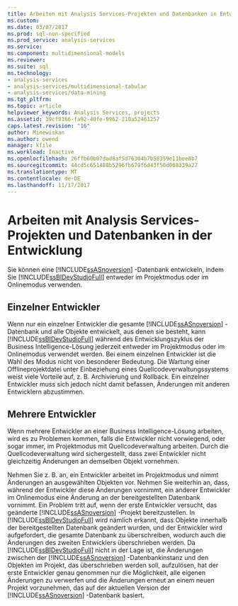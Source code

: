 ```yaml
---
title: Arbeiten mit Analysis Services-Projekten und Datenbanken in Entwicklung | Microsoft Docs
ms.custom: 
ms.date: 03/07/2017
ms.prod: sql-non-specified
ms.prod_service: analysis-services
ms.service: 
ms.component: multidimensional-models
ms.reviewer: 
ms.suite: sql
ms.technology:
- analysis-services
- analysis-services/multidimensional-tabular
- analysis-services/data-mining
ms.tgt_pltfrm: 
ms.topic: article
helpviewer_keywords: Analysis Services, projects
ms.assetid: 39cf9166-fa92-40fe-9962-210a52461257
caps.latest.revision: "16"
author: Minewiskan
ms.author: owend
manager: kfile
ms.workload: Inactive
ms.openlocfilehash: 26ffb60b07dad8af5d76304b7b58359e11bee8b7
ms.sourcegitcommit: 44cd5c651488b5296fb679f6d43f50d068339a27
ms.translationtype: MT
ms.contentlocale: de-DE
ms.lasthandoff: 11/17/2017
---
```

# <a name="work-with-analysis-services-projects-and-databases-in-development"></a>Arbeiten mit Analysis Services-Projekten und Datenbanken in der Entwicklung
  Sie können eine [!INCLUDE[ssASnoversion](../../includes/ssasnoversion-md.md)] -Datenbank entwickeln, indem Sie [!INCLUDE[ssBIDevStudioFull](../../includes/ssbidevstudiofull-md.md)] entweder im Projektmodus oder im Onlinemodus verwenden.  
  
## <a name="single-developer"></a>Einzelner Entwickler  
 Wenn nur ein einzelner Entwickler die gesamte [!INCLUDE[ssASnoversion](../../includes/ssasnoversion-md.md)] -Datenbank und alle Objekte entwickelt, aus denen sie besteht, kann [!INCLUDE[ssBIDevStudioFull](../../includes/ssbidevstudiofull-md.md)] während des Entwicklungszyklus der Business Intelligence-Lösung jederzeit entweder im Projektmodus oder im Onlinemodus verwendet werden. Bei einem einzelnen Entwickler ist die Wahl des Modus nicht von besonderer Bedeutung. Die Wartung einer Offlineprojektdatei unter Einbeziehung eines Quellcodeverwaltungssystems weist viele Vorteile auf, z. B. Archivierung und Rollback. Ein einzelner Entwickler muss sich jedoch nicht damit befassen, Änderungen mit anderen Entwicklern abzustimmen.  
  
## <a name="multiple-developers"></a>Mehrere Entwickler  
 Wenn mehrere Entwickler an einer Business Intelligence-Lösung arbeiten, wird es zu Problemen kommen, falls die Entwickler nicht vorwiegend, oder sogar immer, im Projektmodus mit Quellcodeverwaltung arbeiten. Durch die Quellcodeverwaltung wird sichergestellt, dass zwei Entwickler nicht gleichzeitig Änderungen an demselben Objekt vornehmen.  
  
 Nehmen Sie z. B. an, ein Entwickler arbeitet im Projektmodus und nimmt Änderungen an ausgewählten Objekten vor. Nehmen Sie weiterhin an, dass, während der Entwickler diese Änderungen vornimmt, ein anderer Entwickler im Onlinemodus eine Änderung an der bereitgestellten Datenbank vornimmt. Ein Problem tritt auf, wenn der erste Entwickler versucht, das geänderte [!INCLUDE[ssASnoversion](../../includes/ssasnoversion-md.md)] -Projekt bereitzustellen. In [!INCLUDE[ssBIDevStudioFull](../../includes/ssbidevstudiofull-md.md)] wird nämlich erkannt, dass Objekte innerhalb der bereitgestellten Datenbank geändert wurden, und der Entwickler wird aufgefordert, die gesamte Datenbank zu überschreiben, wodurch auch die Änderungen des zweiten Entwicklers überschrieben werden. Da [!INCLUDE[ssBIDevStudioFull](../../includes/ssbidevstudiofull-md.md)] nicht in der Lage ist, die Änderungen zwischen der [!INCLUDE[ssASnoversion](../../includes/ssasnoversion-md.md)] -Datenbankinstanz und den Objekten im Projekt, das überschrieben werden soll, aufzulösen, hat der erste Entwickler genau genommen nur die Möglichkeit, alle eigenen Änderungen zu verwerfen und die Änderungen erneut an einem neuen Projekt vorzunehmen, das auf der aktuellen Version der [!INCLUDE[ssASnoversion](../../includes/ssasnoversion-md.md)] -Datenbank basiert.  
  
  
